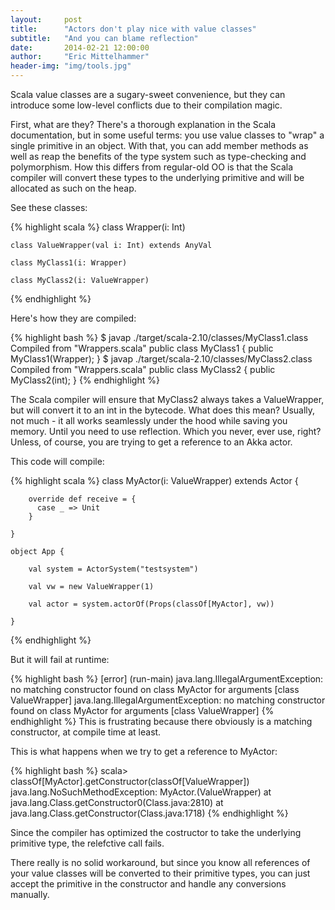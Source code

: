 ```yaml
---
layout:     post
title:      "Actors don't play nice with value classes"
subtitle:   "And you can blame reflection"
date:       2014-02-21 12:00:00
author:     "Eric Mittelhammer"
header-img: "img/tools.jpg"
---
```


Scala value classes are a sugary-sweet convenience, but they can introduce some low-level conflicts due to their compilation magic.

First, what are they? There's a thorough explanation in the Scala documentation, but in some useful terms: you use value classes to "wrap" a single primitive in an object. With that, you can add member methods as well as reap the benefits of the type system such as type-checking and polymorphism. How this differs from regular-old OO is that the Scala compiler will convert these types to the underlying primitive and will be allocated as such on the heap.

See these classes:

{% highlight scala %}
    class Wrapper(i: Int)

    class ValueWrapper(val i: Int) extends AnyVal

    class MyClass1(i: Wrapper)

    class MyClass2(i: ValueWrapper)
{% endhighlight %}

Here's how they are compiled:

{% highlight bash %}
    $ javap ./target/scala-2.10/classes/MyClass1.class
    Compiled from "Wrappers.scala"
    public class MyClass1 {
    public MyClass1(Wrapper);
    }
    $ javap ./target/scala-2.10/classes/MyClass2.class
    Compiled from "Wrappers.scala"
    public class MyClass2 {
    public MyClass2(int);
    }
{% endhighlight %}

The Scala compiler will ensure that MyClass2 always takes a ValueWrapper, but will convert it to an int in the bytecode. What does this mean? Usually, not much - it all works seamlessly under the hood while saving you memory. Until you need to use reflection. Which you never, ever use, right? Unless, of course, you are trying to get a reference to an Akka actor.

This code will compile:

{% highlight scala %}
    class MyActor(i: ValueWrapper) extends Actor {

        override def receive = {
          case _ => Unit
        }

    }

    object App {

        val system = ActorSystem("testsystem")

        val vw = new ValueWrapper(1)

        val actor = system.actorOf(Props(classOf[MyActor], vw))

    }
{% endhighlight %}

But it will fail at runtime:

{% highlight bash %}
    [error] (run-main) java.lang.IllegalArgumentException: no matching constructor found on class MyActor for arguments [class ValueWrapper]
    java.lang.IllegalArgumentException: no matching constructor found on class MyActor for arguments [class ValueWrapper]
    {% endhighlight %}
This is frustrating because there obviously is a matching constructor, at compile time at least.

This is what happens when we try to get a reference to MyActor:

{% highlight bash %}
    scala> classOf[MyActor].getConstructor(classOf[ValueWrapper])
    java.lang.NoSuchMethodException: MyActor.<init>(ValueWrapper)
    at java.lang.Class.getConstructor0(Class.java:2810)
    at java.lang.Class.getConstructor(Class.java:1718)
{% endhighlight %}

Since the compiler has optimized the costructor to take the underlying primitive type, the relefctive call fails.

There really is no solid workaround, but since you know all references of your value classes will be converted to their primitive types, you can just accept the primitive in the constructor and handle any conversions manually.
